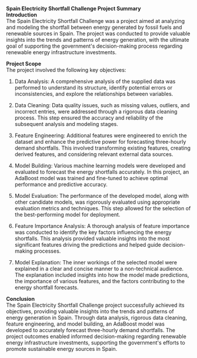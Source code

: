 **Spain Electricity Shortfall Challenge Project Summary**<br>
**Introduction**<br>
The Spain Electricity Shortfall Challenge was a project aimed at analyzing and modeling the shortfall between energy generated by fossil fuels and renewable sources in Spain. The project was conducted to provide valuable insights into the trends and patterns of energy generation, with the ultimate goal of supporting the government's decision-making process regarding renewable energy infrastructure investments.

**Project Scope**<br>
The project involved the following key objectives:

1. Data Analysis: A comprehensive analysis of the supplied data was performed to understand its structure, identify potential errors or inconsistencies, and explore the relationships between variables.

2. Data Cleaning: Data quality issues, such as missing values, outliers, and incorrect entries, were addressed through a rigorous data cleaning process. This step ensured the accuracy and reliability of the subsequent analysis and modeling stages.

3. Feature Engineering: Additional features were engineered to enrich the dataset and enhance the predictive power for forecasting three-hourly demand shortfalls. This involved transforming existing features, creating derived features, and considering relevant external data sources.

4. Model Building: Various machine learning models were developed and evaluated to forecast the energy shortfalls accurately. In this project, an AdaBoost model was trained and fine-tuned to achieve optimal performance and predictive accuracy.

5. Model Evaluation: The performance of the developed model, along with other candidate models, was rigorously evaluated using appropriate evaluation metrics and techniques. This step allowed for the selection of the best-performing model for deployment.

6. Feature Importance Analysis: A thorough analysis of feature importance was conducted to identify the key factors influencing the energy shortfalls. This analysis provided valuable insights into the most significant features driving the predictions and helped guide decision-making processes.

7. Model Explanation: The inner workings of the selected model were explained in a clear and concise manner to a non-technical audience. The explanation included insights into how the model made predictions, the importance of various features, and the factors contributing to the energy shortfall forecasts.

**Conclusion**<br>
The Spain Electricity Shortfall Challenge project successfully achieved its objectives, providing valuable insights into the trends and patterns of energy generation in Spain. Through data analysis, rigorous data cleaning, feature engineering, and model building, an AdaBoost model was developed to accurately forecast three-hourly demand shortfalls. The project outcomes enabled informed decision-making regarding renewable energy infrastructure investments, supporting the government's efforts to promote sustainable energy sources in Spain.
